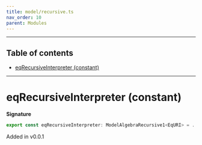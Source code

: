```yaml
---
title: model/recursive.ts
nav_order: 10
parent: Modules
---
```


---

<h2 class="text-delta">Table of contents</h2>

- [eqRecursiveInterpreter (constant)](#eqrecursiveinterpreter-constant)

---

# eqRecursiveInterpreter (constant)

**Signature**

```ts
export const eqRecursiveInterpreter: ModelAlgebraRecursive1<EqURI> = ...
```

Added in v0.0.1
